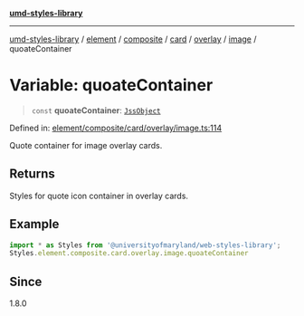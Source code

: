 [**umd-styles-library**](../../../../../../../../../../README.md)

***

[umd-styles-library](../../../../../../../../../../modules.md) / [element](../../../../../../../../../README.md) / [composite](../../../../../../../README.md) / [card](../../../../../README.md) / [overlay](../../../README.md) / [image](../README.md) / quoateContainer

# Variable: quoateContainer

> `const` **quoateContainer**: [`JssObject`](../../../../../../../../../../utilities/namespaces/transform/type-aliases/JssObject.md)

Defined in: [element/composite/card/overlay/image.ts:114](https://github.com/UMD-Digital/design-system/blob/8c958a0419ab79ba8bcba0aabd12f79a69ac5834/packages/styles/source/element/composite/card/overlay/image.ts#L114)

Quote container for image overlay cards.

## Returns

Styles for quote icon container in overlay cards.

## Example

```typescript
import * as Styles from '@universityofmaryland/web-styles-library';
Styles.element.composite.card.overlay.image.quoateContainer
```

## Since

1.8.0
